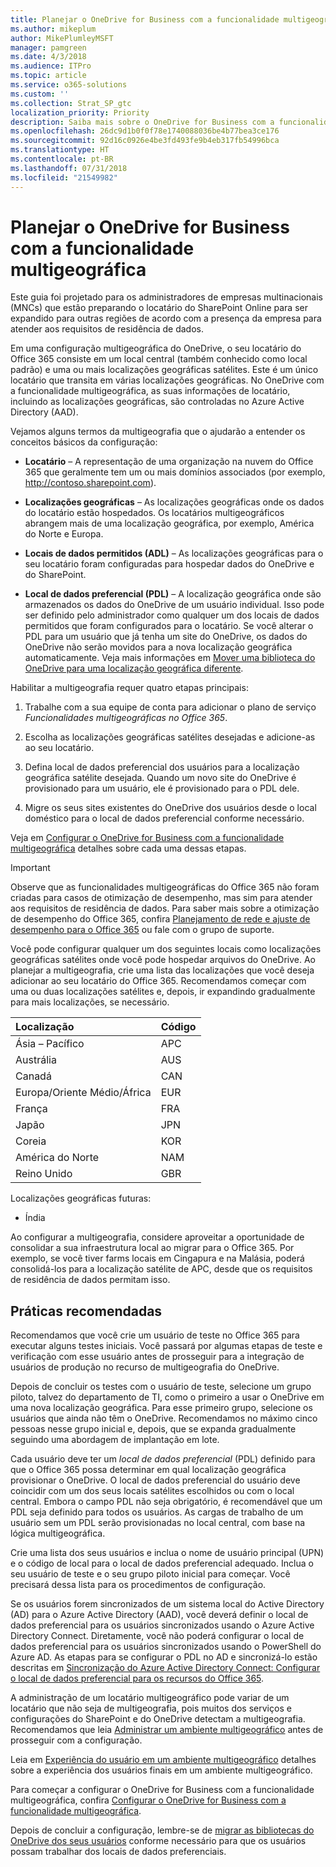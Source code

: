 ```yaml
---
title: Planejar o OneDrive for Business com a funcionalidade multigeográfica
ms.author: mikeplum
author: MikePlumleyMSFT
manager: pamgreen
ms.date: 4/3/2018
ms.audience: ITPro
ms.topic: article
ms.service: o365-solutions
ms.custom: ''
ms.collection: Strat_SP_gtc
localization_priority: Priority
description: Saiba mais sobre o OneDrive for Business com a funcionalidade multigeográfica, como ela funciona e quais localizações geográficas estão disponíveis para o armazenamento de dados.
ms.openlocfilehash: 26dc9d1b0f0f78e1740088036be4b77bea3ce176
ms.sourcegitcommit: 92d16c0926e4be3fd493fe9b4eb317fb54996bca
ms.translationtype: HT
ms.contentlocale: pt-BR
ms.lasthandoff: 07/31/2018
ms.locfileid: "21549982"
---
```

# <a name="plan-for-onedrive-for-business-multi-geo"></a>Planejar o OneDrive for Business com a funcionalidade multigeográfica

Este guia foi projetado para os administradores de empresas multinacionais (MNCs) que estão preparando o locatário do SharePoint Online para ser expandido para outras regiões de acordo com a presença da empresa para atender aos requisitos de residência de dados.

Em uma configuração multigeográfica do OneDrive, o seu locatário do Office 365 consiste em um local central (também conhecido como local padrão) e uma ou mais localizações geográficas satélites. Este é um único locatário que transita em várias localizações geográficas. No OneDrive com a funcionalidade multigeográfica, as suas informações de locatário, incluindo as localizações geográficas, são controladas no Azure Active Directory (AAD). 

Vejamos alguns termos da multigeografia que o ajudarão a entender os conceitos básicos da configuração:

-   **Locatário** – A representação de uma organização na nuvem do Office 365 que geralmente tem um ou mais domínios associados (por exemplo, http://contoso.sharepoint.com). 

-   **Localizações geográficas** – As localizações geográficas onde os dados do locatário estão hospedados. Os locatários multigeográficos abrangem mais de uma localização geográfica, por exemplo, América do Norte e Europa.

-   **Locais de dados permitidos (ADL)** – As localizações geográficas para o seu locatário foram configuradas para hospedar dados do OneDrive e do SharePoint.

-   **Local de dados preferencial (PDL)** – A localização geográfica onde são armazenados os dados do OneDrive de um usuário individual. Isso pode ser definido pelo administrador como qualquer um dos locais de dados permitidos que foram configurados para o locatário. Se você alterar o PDL para um usuário que já tenha um site do OneDrive, os dados do OneDrive não serão movidos para a nova localização geográfica automaticamente. Veja mais informações em [Mover uma biblioteca do OneDrive para uma localização geográfica diferente](move-onedrive-between-geo-locations.md).

Habilitar a multigeografia requer quatro etapas principais:

1.  Trabalhe com a sua equipe de conta para adicionar o plano de serviço _Funcionalidades multigeográficas no Office 365_.

2.  Escolha as localizações geográficas satélites desejadas e adicione-as ao seu locatário.

3.  Defina local de dados preferencial dos usuários para a localização geográfica satélite desejada. Quando um novo site do OneDrive é provisionado para um usuário, ele é provisionado para o PDL dele.

4.  Migre os seus sites existentes do OneDrive dos usuários desde o local doméstico para o local de dados preferencial conforme necessário.

Veja em [Configurar o OneDrive for Business com a funcionalidade multigeográfica](multi-geo-tenant-configuration.md) detalhes sobre cada uma dessas etapas.

> [!IMPORTANT]
> Observe que as funcionalidades multigeográficas do Office 365 não foram criadas para casos de otimização de desempenho, mas sim para atender aos requisitos de residência de dados. Para saber mais sobre a otimização de desempenho do Office 365, confira [Planejamento de rede e ajuste de desempenho para o Office 365](https://support.office.com/article/e5f1228c-da3c-4654-bf16-d163daee8848) ou fale com o grupo de suporte.

Você pode configurar qualquer um dos seguintes locais como localizações geográficas satélites onde você pode hospedar arquivos do OneDrive. Ao planejar a multigeografia, crie uma lista das localizações que você deseja adicionar ao seu locatário do Office 365. Recomendamos começar com uma ou duas localizações satélites e, depois, ir expandindo gradualmente para mais localizações, se necessário.

<table>
<thead>
<tr class="header">
<th align="left"><strong>Localização</strong></th>
<th align="left"><strong>Código</strong></th>
</tr>
</thead>
<tbody>
<tr class="odd">
<td align="left">Ásia – Pacífico</td>
<td align="left">APC</td>
</tr>
<tr class="even">
<td align="left">Austrália</td>
<td align="left">AUS</td>
</tr>
<tr class="odd">
<td align="left">Canadá</td>
<td align="left">CAN</td>
</tr>
<tr class="even">
<td align="left">Europa/Oriente Médio/África</td>
<td align="left">EUR</td>
</tr>
<tr class="odd">
<td align="left">França</td>
<td align="left">FRA</td>
</tr>
<tr class="odd">
<td align="left">Japão</td>
<td align="left">JPN</td>
</tr>
<tr class="even">
<td align="left">Coreia</td>
<td align="left">KOR</td>
</tr>
<tr class="odd">
<td align="left">América do Norte</td>
<td align="left">NAM</td>
</tr>
<tr class="odd">
<td align="left">Reino Unido</td>
<td align="left">GBR</td>
</tr>
</tbody>
</table>

Localizações geográficas futuras:
  
- Índia

Ao configurar a multigeografia, considere aproveitar a oportunidade de consolidar a sua infraestrutura local ao migrar para o Office 365. Por exemplo, se você tiver farms locais em Cingapura e na Malásia, poderá consolidá-los para a localização satélite de APC, desde que os requisitos de residência de dados permitam isso.

## <a name="best-practices"></a>Práticas recomendadas

Recomendamos que você crie um usuário de teste no Office 365 para executar alguns testes iniciais. Você passará por algumas etapas de teste e verificação com esse usuário antes de prosseguir para a integração de usuários de produção no recurso de multigeografia do OneDrive.

Depois de concluir os testes com o usuário de teste, selecione um grupo piloto, talvez do departamento de TI, como o primeiro a usar o OneDrive em uma nova localização geográfica. Para esse primeiro grupo, selecione os usuários que ainda não têm o OneDrive. Recomendamos no máximo cinco pessoas nesse grupo inicial e, depois, que se expanda gradualmente seguindo uma abordagem de implantação em lote.

Cada usuário deve ter um *local de dados preferencial* (PDL) definido para que o Office 365 possa determinar em qual localização geográfica provisionar o OneDrive. O local de dados preferencial do usuário deve coincidir com um dos seus locais satélites escolhidos ou com o local central. Embora o campo PDL não seja obrigatório, é recomendável que um PDL seja definido para todos os usuários. As cargas de trabalho de um usuário sem um PDL serão provisionadas no local central, com base na lógica multigeográfica.   

Crie uma lista dos seus usuários e inclua o nome de usuário principal (UPN) e o código de local para o local de dados preferencial adequado. Inclua o seu usuário de teste e o seu grupo piloto inicial para começar. Você precisará dessa lista para os procedimentos de configuração.

Se os usuários forem sincronizados de um sistema local do Active Directory (AD) para o Azure Active Directory (AAD), você deverá definir o local de dados preferencial para os usuários sincronizados usando o Azure Active Directory Connect. Diretamente, você não poderá configurar o local de dados preferencial para os usuários sincronizados usando o PowerShell do Azure AD. As etapas para se configurar o PDL no AD e sincronizá-lo estão descritas em [Sincronização do Azure Active Directory Connect: Configurar o local de dados preferencial para os recursos do Office 365](https://docs.microsoft.com/pt-BR/azure/active-directory/connect/active-directory-aadconnectsync-feature-preferreddatalocation).

A administração de um locatário multigeográfico pode variar de um locatário que não seja de multigeografia, pois muitos dos serviços e configurações do SharePoint e do OneDrive detectam a multigeografia. Recomendamos que leia [Administrar um ambiente multigeográfico](administering-a-multi-geo-environment.md) antes de prosseguir com a configuração.

Leia em [Experiência do usuário em um ambiente multigeográfico](multi-geo-user-experience.md) detalhes sobre a experiência dos usuários finais em um ambiente multigeográfico.

Para começar a configurar o OneDrive for Business com a funcionalidade multigeográfica, confira [Configurar o OneDrive for Business com a funcionalidade multigeográfica](multi-geo-tenant-configuration.md).

Depois de concluir a configuração, lembre-se de [migrar as bibliotecas do OneDrive dos seus usuários](move-onedrive-between-geo-locations.md) conforme necessário para que os usuários possam trabalhar dos locais de dados preferenciais.
